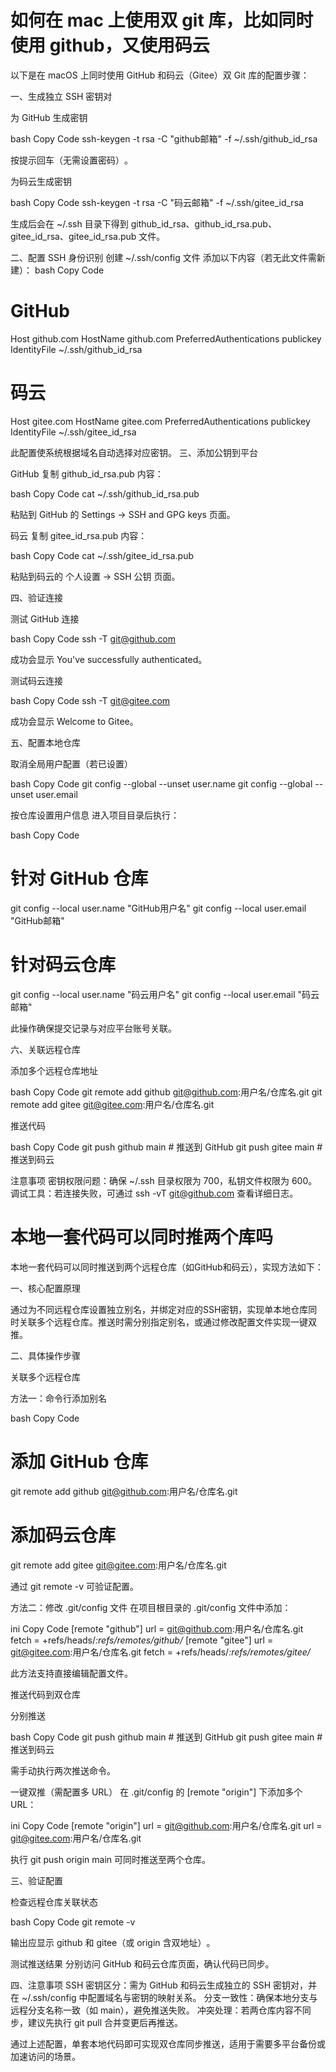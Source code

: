
# 如何在 mac 上使用双 git 库，比如同时使用 github，又使用码云

以下是在 macOS 上同时使用 GitHub 和码云（Gitee）双 Git 库的配置步骤：

一、生成独立 SSH 密钥对

为 GitHub 生成密钥‌

bash
Copy Code
ssh-keygen -t rsa -C "github邮箱" -f ~/.ssh/github_id_rsa


按提示回车（无需设置密码）‌。

为码云生成密钥‌

bash
Copy Code
ssh-keygen -t rsa -C "码云邮箱" -f ~/.ssh/gitee_id_rsa


生成后会在 ~/.ssh 目录下得到 github_id_rsa、github_id_rsa.pub、gitee_id_rsa、gitee_id_rsa.pub 文件‌。

二、配置 SSH 身份识别
创建 ~/.ssh/config 文件‌
添加以下内容（若无此文件需新建）：
bash
Copy Code
# GitHub
Host github.com
  HostName github.com
  PreferredAuthentications publickey
  IdentityFile ~/.ssh/github_id_rsa

# 码云
Host gitee.com
  HostName gitee.com
  PreferredAuthentications publickey
  IdentityFile ~/.ssh/gitee_id_rsa

此配置使系统根据域名自动选择对应密钥‌。
三、添加公钥到平台

GitHub‌
复制 github_id_rsa.pub 内容：

bash
Copy Code
cat ~/.ssh/github_id_rsa.pub


粘贴到 GitHub 的 ‌Settings → SSH and GPG keys‌ 页面‌。

码云‌
复制 gitee_id_rsa.pub 内容：

bash
Copy Code
cat ~/.ssh/gitee_id_rsa.pub


粘贴到码云的 ‌个人设置 → SSH 公钥‌ 页面‌。

四、验证连接

测试 GitHub 连接‌

bash
Copy Code
ssh -T git@github.com


成功会显示 You've successfully authenticated‌。

测试码云连接‌

bash
Copy Code
ssh -T git@gitee.com


成功会显示 Welcome to Gitee‌。

五、配置本地仓库

取消全局用户配置（若已设置）‌

bash
Copy Code
git config --global --unset user.name
git config --global --unset user.email


按仓库设置用户信息‌
进入项目目录后执行：

bash
Copy Code
# 针对 GitHub 仓库
git config --local user.name "GitHub用户名"
git config --local user.email "GitHub邮箱"

# 针对码云仓库
git config --local user.name "码云用户名"
git config --local user.email "码云邮箱"


此操作确保提交记录与对应平台账号关联‌。

六、关联远程仓库

添加多个远程仓库地址‌

bash
Copy Code
git remote add github git@github.com:用户名/仓库名.git
git remote add gitee git@gitee.com:用户名/仓库名.git


推送代码‌

bash
Copy Code
git push github main   # 推送到 GitHub
git push gitee main    # 推送到码云

注意事项
密钥权限问题‌：确保 ~/.ssh 目录权限为 700，私钥文件权限为 600‌。
调试工具‌：若连接失败，可通过 ssh -vT git@github.com 查看详细日志‌。



# 本地一套代码可以同时推两个库吗

本地一套代码可以同时推送到两个远程仓库（如GitHub和码云），实现方法如下：

一、核心配置原理

通过为不同远程仓库设置独立别名，并绑定对应的SSH密钥，实现‌单本地仓库同时关联多个远程仓库‌。推送时需分别指定别名，或通过修改配置文件实现一键双推‌。

二、具体操作步骤

关联多个远程仓库‌

方法一：命令行添加别名‌

bash
Copy Code
# 添加 GitHub 仓库
git remote add github git@github.com:用户名/仓库名.git
# 添加码云仓库
git remote add gitee git@gitee.com:用户名/仓库名.git


通过 git remote -v 可验证配置‌。

方法二：修改 .git/config 文件‌
在项目根目录的 .git/config 文件中添加：

ini
Copy Code
[remote "github"]
  url = git@github.com:用户名/仓库名.git
  fetch = +refs/heads/*:refs/remotes/github/*
[remote "gitee"]
  url = git@gitee.com:用户名/仓库名.git
  fetch = +refs/heads/*:refs/remotes/gitee/*


此方法支持直接编辑配置文件‌。

推送代码到双仓库‌

分别推送‌

bash
Copy Code
git push github main  # 推送到 GitHub
git push gitee main   # 推送到码云


需手动执行两次推送命令‌。

一键双推（需配置多 URL）‌
在 .git/config 的 [remote "origin"] 下添加多个 URL：

ini
Copy Code
[remote "origin"]
  url = git@github.com:用户名/仓库名.git
  url = git@gitee.com:用户名/仓库名.git


执行 git push origin main 可同时推送至两个仓库‌。

三、验证配置

检查远程仓库关联状态‌

bash
Copy Code
git remote -v


输出应显示 github 和 gitee（或 origin 含双地址）‌。

测试推送结果‌
分别访问 GitHub 和码云仓库页面，确认代码已同步‌。

四、注意事项
SSH 密钥区分‌：需为 GitHub 和码云生成独立的 SSH 密钥对，并在 ~/.ssh/config 中配置域名与密钥的映射关系‌。
分支一致性‌：确保本地分支与远程分支名称一致（如 main），避免推送失败‌。
冲突处理‌：若两仓库内容不同步，建议先执行 git pull 合并变更后再推送‌。

通过上述配置，单套本地代码即可实现双仓库同步推送，适用于需要多平台备份或加速访问的场景‌。